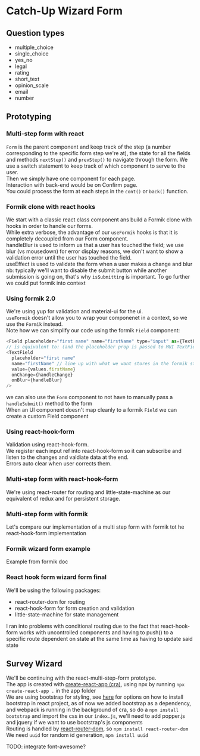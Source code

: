 # Catch-Up Wizard Form

## Question types

- multiple_choice
- single_choice
- yes_no
- legal
- rating
- short_text
- opinion_scale
- email
- number

## Prototyping

### Multi-step form with react

`Form` is the parent component and keep track of the step (a number corresponding to the specific form step we're at), the state for all the fields and methods `nextStep()` and `prevStep()` to navigate through the form. We use a switch statement to keep track of which component to serve to the user.  
Then we simply have one component for each page.  
Interaction with back-end would be on Confirm page.  
You could process the form at each steps in the `cont()` or `back()` function.

### Formik clone with react hooks

We start with a classic react class component ans build a Formik clone with hooks in order to handle our forms.  
While extra verbose, the advantage of our `useFormik` hooks is that it is completely decoupled from our Form component.  
handleBlur is used to inform us that a user has touched the field; we use blur (vs mousedown) for error display reasons, we don't want to show a validation error until the user has touched the field.  
useEffect is used to validate the form when a user makes a change and blur  
nb: typically we'll want to disable the submit button while another submission is going on, that's why `isSubmitting` is important.
To go further we could put formik into context

### Using formik 2.0

We're using yup for validation and material-ui for the ui.  
`useFormik` doesn't allow you to wrap your componenet in a context, so we use the `Formik` instead.  
Note how we can simplify our code using the formik `Field` component:

```js
<Field placeholder="first name" name="firstName" type="input" as={TextField}/>
// is equivalent to: (and the placeholder prop is passed to MUI TextField)
<TextField
  placeholder="first name"
  name="firstName" // line up with what we want stores in the formik state
  value={values.firstName}
  onChange={handleChange}
  onBlur={handleBlur}
/>
```

we can also use the `Form` component to not have to manually pass a `handleSubmit()` method to the form  
When an UI component doesn't map cleanly to a formik `Field` we can create a custom Field component

### Using react-hook-form

Validation using react-hook-form.  
We register each input ref into react-hook-form so it can subscribe and listen to the changes and valdiate data at the end.  
Errors auto clear when user corrects them.

### Multi-step form with react-hook-form

We're using react-router for routing and little-state-machine as our equivalent of redux and for persistent storage.

### Multi-step form with formik

Let's compare our implementation of a multi step form with formik tot he react-hook-form implementation

### Formik wizard form example

Example from formik doc

### React hook form wizard form final

We'll be using the following packages:

- react-router-dom for routing
- react-hook-form for form creation and validation
- little-state-machine for state management

I ran into problems with conditional routing due to the fact that react-hook-form works with uncontrolled components and having to push() to a specific route dependent on state at the same time as having to update said state

## Survey Wizard

We'll be continuing with the react-multi-step-form prototype.  
The app is created with [create-react-app (cra)](https://create-react-app.dev/), using npx by running `npx create-react-app .` in the app folder  
We are using bootstrap for styling, see [here](https://blog.logrocket.com/how-to-use-bootstrap-with-react-a354715d1121/) for options on how to install bootstrap in react project, as of now we added bootstrap as a dependency, and webpack is running in the background of cra, so do a `npm install bootstrap` and import the css in our `index.js`, we'll need to add popper.js and jquery if we want to use bootstrap's js components  
Routing is handled by [react-router-dom](https://reacttraining.com/react-router/web/guides/quick-start), so `npm install react-router-dom`
We need `uuid` for random id generation, `npm install uuid`

TODO: integrate font-awesome?
